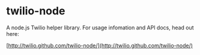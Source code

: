 # twilio-node

A node.js Twilio helper library.  For usage infomation and API docs, head out here:

[http://twilio.github.com/twilio-node/](http://twilio.github.com/twilio-node/)
